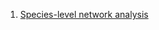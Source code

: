 1. [Species-level network analysis](https://carlylovas.github.io/mesg-permits/R/species_networks.html)
